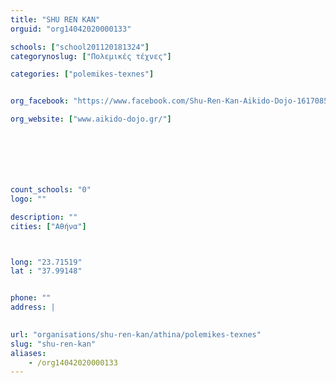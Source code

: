 ```yaml
---
title: "SHU REN KAN"
orguid: "org14042020000133"

schools: ["school201120181324"]
categorynoslug: ["Πολεμικές τέχνες"]

categories: ["polemikes-texnes"]


org_facebook: "https://www.facebook.com/Shu-Ren-Kan-Aikido-Dojo-161708514023546/"

org_website: ["www.aikido-dojo.gr/"]







count_schools: "0"
logo: ""

description: ""
cities: ["Αθήνα"]



long: "23.71519"
lat : "37.99148"


phone: ""
address: |
    

url: "organisations/shu-ren-kan/athina/polemikes-texnes"
slug: "shu-ren-kan"
aliases:
    - /org14042020000133
---
```



